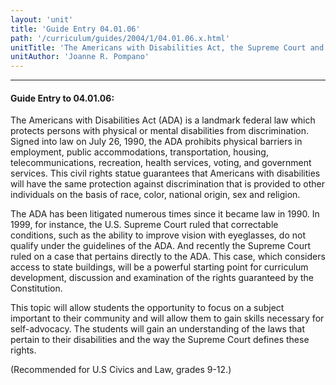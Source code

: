 ```yaml
---
layout: 'unit'
title: 'Guide Entry 04.01.06'
path: '/curriculum/guides/2004/1/04.01.06.x.html'
unitTitle: 'The Americans with Disabilities Act, the Supreme Court and Self-Advocacy'
unitAuthor: 'Joanne R. Pompano'
---
```


<body>
<hr/>
 <h4>
  Guide Entry to 04.01.06:
 </h4>
 <b>
 </b>
 The Americans with Disabilities Act (ADA) is a landmark federal law which protects persons with physical or mental disabilities from discrimination. Signed into law on July 26, 1990, the ADA prohibits physical barriers in employment, public accommodations, transportation, housing, telecommunications, recreation, health services, voting, and government services. This civil rights statue guarantees that Americans with disabilities will have the same protection against discrimination that is provided to other individuals on the basis of race, color, national origin, sex and religion.

The ADA has been litigated numerous times since it became law in 1990. In 1999, for instance, the U.S. Supreme Court ruled that correctable conditions, such as the ability to improve vision with eyeglasses, do not qualify under the guidelines of the ADA. And recently the Supreme Court ruled on a case that pertains directly to the ADA. This case, which considers access to state buildings, will be a powerful starting point for curriculum development, discussion and examination of the rights guaranteed by the Constitution.

This topic will allow students the opportunity to focus on a subject important to their community and will allow them to gain skills necessary for self-advocacy. The students will gain an understanding of the laws that pertain to their disabilities and the way the Supreme Court defines these rights.

(Recommended for U.S Civics and Law, grades 9-12.)

</body>

